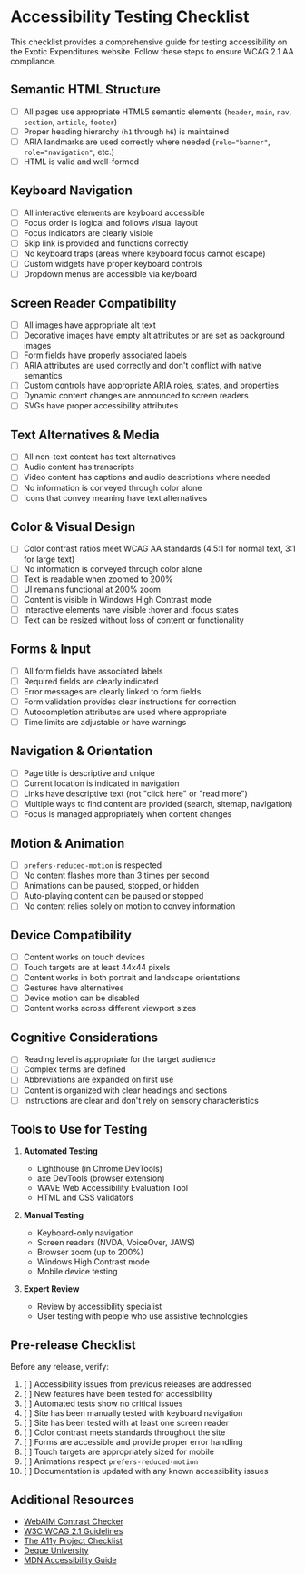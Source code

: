 # Accessibility Testing Checklist

This checklist provides a comprehensive guide for testing accessibility on the Exotic Expenditures website. Follow these steps to ensure WCAG 2.1 AA compliance.

## Semantic HTML Structure

- [ ] All pages use appropriate HTML5 semantic elements (`header`, `main`, `nav`, `section`, `article`, `footer`)
- [ ] Proper heading hierarchy (`h1` through `h6`) is maintained
- [ ] ARIA landmarks are used correctly where needed (`role="banner"`, `role="navigation"`, etc.)
- [ ] HTML is valid and well-formed

## Keyboard Navigation

- [ ] All interactive elements are keyboard accessible
- [ ] Focus order is logical and follows visual layout
- [ ] Focus indicators are clearly visible
- [ ] Skip link is provided and functions correctly
- [ ] No keyboard traps (areas where keyboard focus cannot escape)
- [ ] Custom widgets have proper keyboard controls
- [ ] Dropdown menus are accessible via keyboard

## Screen Reader Compatibility

- [ ] All images have appropriate alt text
- [ ] Decorative images have empty alt attributes or are set as background images
- [ ] Form fields have properly associated labels
- [ ] ARIA attributes are used correctly and don't conflict with native semantics
- [ ] Custom controls have appropriate ARIA roles, states, and properties
- [ ] Dynamic content changes are announced to screen readers
- [ ] SVGs have proper accessibility attributes

## Text Alternatives & Media

- [ ] All non-text content has text alternatives
- [ ] Audio content has transcripts
- [ ] Video content has captions and audio descriptions where needed
- [ ] No information is conveyed through color alone
- [ ] Icons that convey meaning have text alternatives

## Color & Visual Design

- [ ] Color contrast ratios meet WCAG AA standards (4.5:1 for normal text, 3:1 for large text)
- [ ] No information is conveyed through color alone
- [ ] Text is readable when zoomed to 200%
- [ ] UI remains functional at 200% zoom
- [ ] Content is visible in Windows High Contrast mode
- [ ] Interactive elements have visible :hover and :focus states
- [ ] Text can be resized without loss of content or functionality

## Forms & Input

- [ ] All form fields have associated labels
- [ ] Required fields are clearly indicated
- [ ] Error messages are clearly linked to form fields
- [ ] Form validation provides clear instructions for correction
- [ ] Autocompletion attributes are used where appropriate
- [ ] Time limits are adjustable or have warnings

## Navigation & Orientation

- [ ] Page title is descriptive and unique
- [ ] Current location is indicated in navigation
- [ ] Links have descriptive text (not "click here" or "read more")
- [ ] Multiple ways to find content are provided (search, sitemap, navigation)
- [ ] Focus is managed appropriately when content changes

## Motion & Animation

- [ ] `prefers-reduced-motion` is respected
- [ ] No content flashes more than 3 times per second
- [ ] Animations can be paused, stopped, or hidden
- [ ] Auto-playing content can be paused or stopped
- [ ] No content relies solely on motion to convey information

## Device Compatibility

- [ ] Content works on touch devices
- [ ] Touch targets are at least 44x44 pixels
- [ ] Content works in both portrait and landscape orientations
- [ ] Gestures have alternatives
- [ ] Device motion can be disabled
- [ ] Content works across different viewport sizes

## Cognitive Considerations

- [ ] Reading level is appropriate for the target audience
- [ ] Complex terms are defined
- [ ] Abbreviations are expanded on first use
- [ ] Content is organized with clear headings and sections
- [ ] Instructions are clear and don't rely on sensory characteristics

## Tools to Use for Testing

1. **Automated Testing**
   - Lighthouse (in Chrome DevTools)
   - axe DevTools (browser extension)
   - WAVE Web Accessibility Evaluation Tool
   - HTML and CSS validators

2. **Manual Testing**
   - Keyboard-only navigation
   - Screen readers (NVDA, VoiceOver, JAWS)
   - Browser zoom (up to 200%)
   - Windows High Contrast mode
   - Mobile device testing

3. **Expert Review**
   - Review by accessibility specialist
   - User testing with people who use assistive technologies

## Pre-release Checklist

Before any release, verify:

1. [ ] Accessibility issues from previous releases are addressed
2. [ ] New features have been tested for accessibility
3. [ ] Automated tests show no critical issues
4. [ ] Site has been manually tested with keyboard navigation
5. [ ] Site has been tested with at least one screen reader
6. [ ] Color contrast meets standards throughout the site
7. [ ] Forms are accessible and provide proper error handling
8. [ ] Touch targets are appropriately sized for mobile
9. [ ] Animations respect `prefers-reduced-motion`
10. [ ] Documentation is updated with any known accessibility issues

## Additional Resources

- [WebAIM Contrast Checker](https://webaim.org/resources/contrastchecker/)
- [W3C WCAG 2.1 Guidelines](https://www.w3.org/TR/WCAG21/)
- [The A11y Project Checklist](https://www.a11yproject.com/checklist/)
- [Deque University](https://dequeuniversity.com/)
- [MDN Accessibility Guide](https://developer.mozilla.org/en-US/docs/Learn/Accessibility)